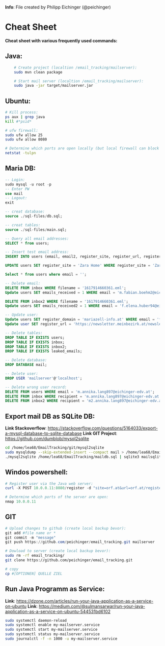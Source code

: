 **Info**: File created by Philipp Eichinger (@peichinger)

# Cheat Sheet
**Cheat sheet with various frequently used commands:**

## Java:
```bash
    # Create project (localtion /email_tracking/mailserver):
    sudo mvn clean package

    # Start mail server (localtion /email_tracking/mailserver):
    sudo java -jar target/mailserver.jar
```

## Ubuntu:
```bash
# Kill process:
ps aux | grep java
kill #*psid*

# ufw firewall:
sudo ufw allow 25
sudo ufw allow 8080

# Determine which ports are open locally (but local firewall can block them):
netstat -tulpn
```

## Maria DB:
```sql
-- Login:
sudo mysql -u root -p
-- Enter PW
use mail
-- Logout:
exit

-- creat database:
source ./sql-files/db.sql;

-- creat tables:
source ./sql-files/main.sql;

-- Query all email addresses:
SELECT * from users;

-- Insert test email address:
INSERT INTO users (email, email2, register_site, register_url, register_domain) values('o.test@eichinger-edv.at', 'o2.test@eichinger-edv.at', 'test', 'test', 'test');

UPDATE users SET register_site = 'Zara Home' WHERE register_site = 'Zara';

Select * from users where email = '';

-- Delete email:
DELETE FROM inbox WHERE filename = '1617914660361.eml';
Update users SET emails_received = 1 WHERE email = 'm.fabian.boehm2@eichinger-edv.at';

DELETE FROM inbox2 WHERE filename = '1617914660361.eml';
Update users SET emails_received2 = 1 WHERE email = 'f.elena.huber94@eichinger-edv.at';

-- Update user:
Update users SET register_domain = 'mariazell-info.at' WHERE email = 'f.oliver.baumgartner846@eichinger-edv.at';
Update user SET register_url = 'https://newsletter.meinbezirk.at/newsletter/index.php?pool=Burgenland' where email = 'm.leonie.wagner438@eichinger-edv.at';

-- Delete tables:
DROP TABLE IF EXISTS users;
DROP TABLE IF EXISTS inbox;
DROP TABLE IF EXISTS inbox2;
DROP TABLE IF EXISTS leaked_emails;

-- Delete database:
DROP DATABASE mail;

-- Delete user:
DROP USER 'mailserver'@'localhost';

-- Delete wrong user record:
DELETE FROM users WHERE email = 'm.annika.lang897@eichinger-edv.at';
DELETE FROM inbox WHERE recipient = 'm.annika.lang897@eichinger-edv.at';
DELETE FROM inbox2 WHERE recipient = 'm2.annika.lang897@eichinger-edv.at';
```

## Export mail DB as SQLite DB:
**Link Stackoverflow**: https://stackoverflow.com/questions/5164033/export-a-mysql-database-to-sqlite-database
**Link GIT Project**: https://github.com/dumblob/mysql2sqlite
```bash
cd /home/lea68/EmailTracking/git/mysql2sqlite
sudo mysqldump --skip-extended-insert --compact mail > /home/lea68/EmailTracking/maildb.sql
./mysql2sqlite /home/lea68/EmailTracking/maildb.sql | sqlite3 mailsqlite.db
```

## Windos powershell:
```powershell
# Register user via the Java web server:
curl -X POST 10.0.0.11:8080/register -d "site=orf.at&url=orf.at/registernewuser&category=medien"

# Determine which ports of the server are open:
nmap 10.0.0.11
```

## GIT
```powershell
# Upload changes to github (create local backup bevor):
git add #file name or *
git commit -m "message"
git push https://github.com/peichinger/email_tracking.git mailserver
```

```bash
# Dowload to server (create local backup bevor):
sudo rm -rf email_tracking/
git clone https://github.com/peichinger/email_tracking.git

# copy
cp #[OPTIONEN] QUELLE ZIEL
```

## Run Java Programm as Service:
**Link**: https://dzone.com/articles/run-your-java-application-as-a-service-on-ubuntu
**Link**: https://medium.com/@sulmansarwar/run-your-java-application-as-a-service-on-ubuntu-544531bd6102

```bash
sudo systemctl daemon-reload
sudo systemctl enable my-mailserver.service
sudo systemctl start my-mailserver.service
sudo systemctl status my-mailserver.service
sudo journalctl -f -n 1000 -u my-mailserver.service
```